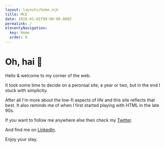 ```yaml
---
layout: layouts/home.njk
title: MCE
date: 2016-01-01T00:00:00.000Z
permalink: /
eleventyNavigation:
  key: Home
  order: 0
---
```

# Oh, hai 👋

Hello & welcome to my corner of the web. 

It took some time to decide on a peronsal site, a year or two, but in the end I stuck with simplicity.  

After all I'm more about the low-fi aspects of life and this site reflects that best.  It also reminds me of when I first started playing with HTML in the late 90s.

If you want to follow me anywhere else then check my [Twitter](https://twitter.com/MC_Engstrom).

And find me on [LinkedIn](https://www.linkedin.com/in/marcus-engstrom-50a38721/).

Enjoy your stay.